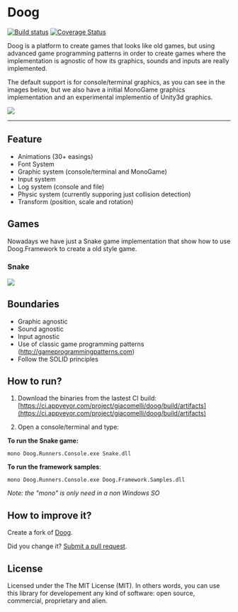 Doog
===========

[![Build status](https://ci.appveyor.com/api/projects/status/57spmopic2m8kau5?svg=true)](https://ci.appveyor.com/project/giacomelli/doog) [![Coverage Status](https://coveralls.io/repos/github/giacomelli/Doog/badge.svg?branch=master)](https://coveralls.io/github/giacomelli/Doog?branch=master)

Doog is a platform to create games that looks like old games, but using advanced game programming patterns in order to create games where the implementation is agnostic of how its graphics, sounds and inputs are really implemented.

The default support is for console/terminal graphics, as you can see in the images below, but we also have a initial MonoGame graphics implementation and an experimental implementio of Unity3d graphics.

![](docs/gifs/Easings-2017-09-16.gif)

--------

## Feature
* Animations (30+ easings)
* Font System
* Graphic system (console/terminal and MonoGame)
* Input system
* Log system (console and file)
* Physic system (currently supporing just collision detection)
* Transform (position, scale and rotation)

## Games
Nowadays we have just a Snake game implementation that show how to use Doog.Framework to create a old style game. 

### Snake
![](docs/gifs/Snake-2017-09-16.gif)

## Boundaries
* Graphic agnostic
* Sound agnostic
* Input agnostic
* Use of classic game programming patterns (http://gameprogrammingpatterns.com)
* Follow the SOLID principles

## How to run?
1. Download the binaries from the lastest CI build: [https://ci.appveyor.com/project/giacomelli/doog/build/artifacts](https://ci.appveyor.com/project/giacomelli/doog/build/artifacts)

2. Open a console/terminal and type:

**To run the Snake game:**
```shell
mono Doog.Runners.Console.exe Snake.dll
```

**To run the framework samples**:
```shell
mono Doog.Runners.Console.exe Doog.Framework.Samples.dll
```

*Note: the "mono" is only need in a non Windows SO*


## How to improve it?

Create a fork of [Doog](https://github.com/giacomelli/Doog/fork). 

Did you change it? [Submit a pull request](https://github.com/giacomelli/Doog/pull/new/master).

## License
Licensed under the The MIT License (MIT).
In others words, you can use this library for developement any kind of software: open source, commercial, proprietary and alien.
